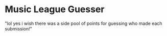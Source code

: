 # Music League Guesser

"lol yes i wish there was a side pool of points for guessing who made each submission!"
